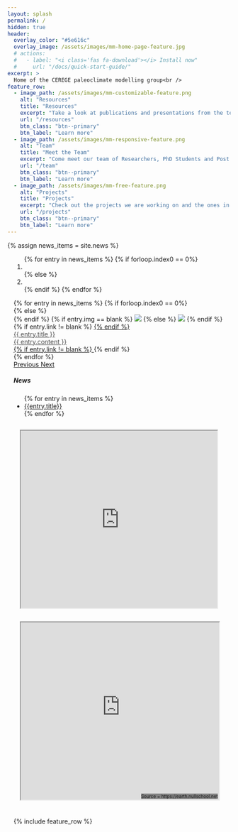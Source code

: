 ```yaml
---
layout: splash
permalink: /
hidden: true
header:
  overlay_color: "#5e616c"
  overlay_image: /assets/images/mm-home-page-feature.jpg
  # actions:
  #   - label: "<i class='fas fa-download'></i> Install now"
  #     url: "/docs/quick-start-guide/"
excerpt: >
  Home of the CEREGE paleoclimate modelling group<br />
feature_row:
  - image_path: /assets/images/mm-customizable-feature.png
    alt: "Resources"
    title: "Resources"
    excerpt: "Take a look at publications and presentations from the team as well as some documentation"
    url: "/resources"
    btn_class: "btn--primary"
    btn_label: "Learn more"
  - image_path: /assets/images/mm-responsive-feature.png
    alt: "Team"
    title: "Meet the Team"
    excerpt: "Come meet our team of Researchers, PhD Students and Post Docs"
    url: "/team"
    btn_class: "btn--primary"
    btn_label: "Learn more"
  - image_path: /assets/images/mm-free-feature.png
    alt: "Projects"
    title: "Projects"
    excerpt: "Check out the projects we are working on and the ones in the pipeline"
    url: "/projects"
    btn_class: "btn--primary"
    btn_label: "Learn more" 
---
```


{% assign news_items = site.news %}

<!-- CSS only -->
<link href="https://cdn.jsdelivr.net/npm/bootstrap@4.6.0/dist/css/bootstrap.min.css" rel="stylesheet"  crossorigin="anonymous">

<script src="https://code.jquery.com/jquery-3.2.1.slim.min.js"
  integrity="sha384-KJ3o2DKtIkvYIK3UENzmM7KCkRr/rE9/Qpg6aAZGJwFDMVNA/GpGFF93hXpG5KkN"
  crossorigin="anonymous"></script>
<script src="https://cdnjs.cloudflare.com/ajax/libs/popper.js/1.12.9/umd/popper.min.js"
  integrity="sha384-ApNbgh9B+Y1QKtv3Rn7W3mgPxhU9K/ScQsAP7hUibX39j7fakFPskvXusvfa0b4Q"
  crossorigin="anonymous"></script>
<!-- <script src="https://maxcdn.bootstrapcdn.com/bootstrap/4.1/js/bootstrap.min.js"
  integrity="sha384-JZR6Spejh4U02d8jOt6vLEHfe/JQGiRRSQQxSfFWpi1MquVdAyjUar5+76PVCmYl"
  crossorigin="anonymous"></script> -->

  <!-- JavaScript Bundle with Popper -->
<script src="https://cdn.jsdelivr.net/npm/bootstrap@4.6.0/dist/js/bootstrap.bundle.min.js"  crossorigin="anonymous"></script>

<div class="d-flex flex-row justify-content-around flex-wrap" style="margin: 1em;">
  <div class='p-2 flex-grow-1 col-8'>
    <div id="carouselExampleIndicators" class="carousel slide" data-ride="carousel">
      <ol class="carousel-indicators">
        {% for entry in news_items %}
          {% if forloop.index0 == 0%}
        <li data-target="#carouselExampleIndicators" data-slide-to="0" class="active"></li>
        {% else %}
        <li data-target="#carouselExampleIndicators" data-slide-to="{{forloop.index0}}"></li>
        {% endif %}
        {% endfor %}
      </ol>
      <div class="carousel-inner">
      {% for entry in news_items %}
        {% if forloop.index0 == 0%}
        <div class="carousel-item active">
        {% else %}
        <div class="carousel-item">
        {% endif %}
        {% if entry.img == blank %}
          <img class="d-block w-100 news-background" src="https://placeimg.com/1080/500/nature">
        {% else %}
          <img class="d-block w-100 news-background" src="{{entry.img}}">
        {% endif %}
          <div class="carousel-caption d-none d-md-block" style="top:20px">
          {% if entry.link != blank %}
          <a href="{{ entry.link | relative_url }}">
          {% endif %}
            <div class="card" style='color:black; opacity:0.7'>
              <div class='card-header'>
                <div>{{ entry.title }}</div>
              </div>
                <div class='card-body'>
                  {{ entry.content }}
                </div>
              </div>
              {% if entry.link != blank %}
            </a>
            {% endif %}
          </div>
        </div>
      {% endfor %}
      </div>
      <a class="carousel-control-prev" href="#carouselExampleIndicators" role="button" data-slide="prev">
        <span class="carousel-control-prev-icon" aria-hidden="true"></span>
        <span class="sr-only">Previous</span>
      </a>
      <a class="carousel-control-next" href="#carouselExampleIndicators" role="button" data-slide="next">
        <span class="carousel-control-next-icon" aria-hidden="true"></span>
        <span class="sr-only">Next</span>
      </a>
    </div>
  </div>
  <div class='p-2 flex-grow-1 col-4'>
    <div class='news-aside'>
      <h5>News</h5>
      <ul>
      {% for entry in news_items %}
      <li>
        <a href="{{ entry.link | relative_url}}">{{entry.title}}</a>
      </li>
      {% endfor %}
    </ul>
    </div>
  </div>
</div>

<!-- {% include vtkElevationReader.html %} -->
<div style="text-align: center;display: flex;flex-wrap: wrap;justify-content: space-evenly;margin-bottom: 2em;">
  <iframe src='https://kitware.github.io/paraview-glance/app/?name=202-t.glance&url=https://raw.githubusercontent.com/CEREGE-CL/CEREGE-CL.github.io/main/assets/data/homepage.glance' style="height: 400px; width: 40%; flex: 1 1 300px; margin: 1em"></iframe>
  <div style="position: relative; height:400px; flex: 1 1 300px; margin: 1em">
    <iframe src='https://earth.nullschool.net/' style="width: 100%;height: 100%;position: relative;"> </iframe>
    <p style="position: absolute;bottom: -1em;right: 0.1em;background: gray;font-size: 10px;">
      Source = https://earth.nullschool.net
    </p>
  </div>
</div>

{% include feature_row %}
